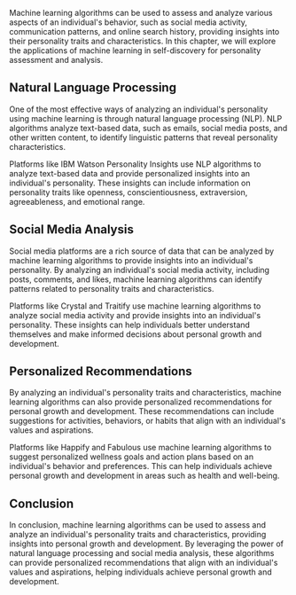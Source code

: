 
Machine learning algorithms can be used to assess and analyze various aspects of an individual's behavior, such as social media activity, communication patterns, and online search history, providing insights into their personality traits and characteristics. In this chapter, we will explore the applications of machine learning in self-discovery for personality assessment and analysis.

Natural Language Processing
---------------------------

One of the most effective ways of analyzing an individual's personality using machine learning is through natural language processing (NLP). NLP algorithms analyze text-based data, such as emails, social media posts, and other written content, to identify linguistic patterns that reveal personality characteristics.

Platforms like IBM Watson Personality Insights use NLP algorithms to analyze text-based data and provide personalized insights into an individual's personality. These insights can include information on personality traits like openness, conscientiousness, extraversion, agreeableness, and emotional range.

Social Media Analysis
---------------------

Social media platforms are a rich source of data that can be analyzed by machine learning algorithms to provide insights into an individual's personality. By analyzing an individual's social media activity, including posts, comments, and likes, machine learning algorithms can identify patterns related to personality traits and characteristics.

Platforms like Crystal and Traitify use machine learning algorithms to analyze social media activity and provide insights into an individual's personality. These insights can help individuals better understand themselves and make informed decisions about personal growth and development.

Personalized Recommendations
----------------------------

By analyzing an individual's personality traits and characteristics, machine learning algorithms can also provide personalized recommendations for personal growth and development. These recommendations can include suggestions for activities, behaviors, or habits that align with an individual's values and aspirations.

Platforms like Happify and Fabulous use machine learning algorithms to suggest personalized wellness goals and action plans based on an individual's behavior and preferences. This can help individuals achieve personal growth and development in areas such as health and well-being.

Conclusion
----------

In conclusion, machine learning algorithms can be used to assess and analyze an individual's personality traits and characteristics, providing insights into personal growth and development. By leveraging the power of natural language processing and social media analysis, these algorithms can provide personalized recommendations that align with an individual's values and aspirations, helping individuals achieve personal growth and development.
